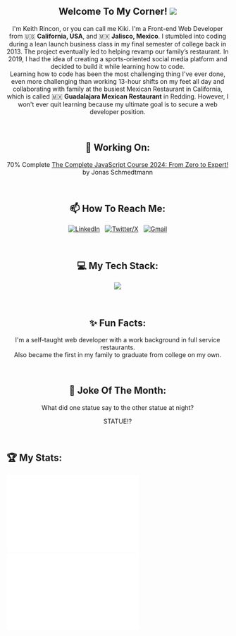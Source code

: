 <div align="center">
  
## Welcome To My Corner! <img src="https://raw.githubusercontent.com/aemmadi/aemmadi/master/wave.gif" width="30">
I'm Keith Rincon, or you can call me Kiki. I'm a Front-end Web Developer from 🇺🇸 **California, USA**, and 🇲🇽 **Jalisco, Mexico**. I stumbled into coding during a lean launch business class in my final semester of college back in 2013. The project eventually led to helping revamp our family’s restaurant. In 2019, I had the idea of creating a sports-oriented social media platform and decided to build it while learning how to code.
<br>
  Learning how to code has been the most challenging thing I've ever done, even more challenging than working 13-hour shifts on my feet all day and collaborating with family at the busiest Mexican Restaurant in California, which is called 🇲🇽 **Guadalajara Mexican Restaurant** in Redding. However, I won't ever quit learning because my ultimate goal is to secure a web developer position.
</div>

<div align="center">

<br>
  
## 🔭 Working On:

</div>


<div align="center">

70% Complete [The Complete JavaScript Course 2024: From Zero to Expert!](https://www.udemy.com/course/the-complete-javascript-course/) by Jonas Schmedtmann

</div>

<br>

<div align="center">
  
## 📫 How To Reach Me:

[![LinkedIn](https://skillicons.dev/icons?i=linkedin)](https://www.linkedin.com/in/keithrincon/) &nbsp;
[![Twitter/X](https://skillicons.dev/icons?i=twitter)](https://twitter.com/keithrt3008) &nbsp;
[![Gmail](https://skillicons.dev/icons?i=gmail)](mailto:keithrincont@gmail.com?subject=Hello%20Jasper,%20From%20Github)

</div>

<br>

<div align="center">
  
## 💻 My Tech Stack:

<p align="center">
  <a href="https://skillicons.dev">
    <img src="https://skillicons.dev/icons?i=js,react,html,css,bootstrap,git,github" />
  </a>
</p>

</div>

<br>

<div align="center">
  
## ✨ Fun Facts:

I'm a self-taught web developer with a work background in full service restaurants.<br>
Also became the first in my family to graduate from college on my own.

</div>

<br>

<div align="center">

## 🗿 Joke Of The Month:
What did one statue say to the other statue at night?

STATUE!? 

</div>

<br>

## 🏆 My Stats:
<img height=175 alt="GitHub Stats" src="https://raw.githubusercontent.com/keithrincon/github-stats-transparent/a39397d90eecbe76bc0ffd041f72c8892e9ff771/generated/languages.svg" />&nbsp;&nbsp;
<img height=175 alt="GitHub Stats" src="https://raw.githubusercontent.com/keithrincon/github-stats-transparent/a39397d90eecbe76bc0ffd041f72c8892e9ff771/generated/overview.svg" />&nbsp;&nbsp;

